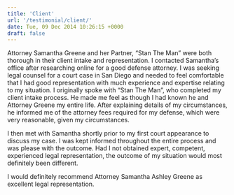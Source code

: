 ```yaml
---
title: 'Client'
url: '/testimonial/client/'
date: Tue, 09 Dec 2014 10:26:15 +0000
draft: false
---
```


Attorney Samantha Greene and her Partner, “Stan The Man” were both thorough in their client intake and representation. I contacted Samantha’s office after researching online for a good defense attorney. I was seeking legal counsel for a court case in San Diego and needed to feel comfortable that I had good representation with much experience and expertise relating to my situation. I originally spoke with “Stan The Man”, who completed my client intake process. He made me feel as though I had known he and Attorney Greene my entire life. After explaining details of my circumstances, he informed me of the attorney fees required for my defense, which were very reasonable, given my circumstances.

I then met with Samantha shortly prior to my first court appearance to discuss my case. I was kept informed throughout the entire process and was please with the outcome. Had I not obtained expert, competent, experienced legal representation, the outcome of my situation would most definitely been different.

I would definitely recommend Attorney Samantha Ashley Greene as excellent legal representation.